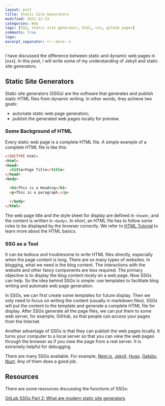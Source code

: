 ```yaml
---
layout: post
title: Static Site Generators
modified: 2021-12-23
categories: Web
tags: [SSG, static site generator, html, css, github pages]
comments: true
logo:
excerpt_separator: <!--more-->
---
```


I have discussed the difference between static and dynamic web pages in [xxx]. In this post, I will write some of my understanding of Jekyll and static site generators.

<!--more-->


## Static Site Generators

Static site generators (SSGs) are the software that generates and publish static HTML files from dynamic writing. In other words, they achieve two goals:

- automate static web page generation;
- publish the generated web pages locally for preview.

### Some Background of HTML

Every static web page is a complete HTML file. A simple example of a complete HTML file is like this:

```html
<!DOCTYPE html>
<html>
<head>
  <title>Page Title</title>
</head>
<body>

  <h1>This is a Heading</h1>
  <p>This is a paragraph.</p>

  </body>
</html>
```

The web page title and the style sheet for display are defined in `<head>`, and the content is written in `<body>`. In short, an HTML file has to follow some rules to be displayed by the browser correctly. We refer to [HTML Tutorial](https://www.w3schools.com/html/) to learn more about the HTML basics. 

### SSG as a Tool

It can be tedious and troublesome to write HTML files directly, especially when the page content is long. There are so many types of websites. In blogging, what we need is the blog content. The interactions with the website and other fancy components are less required. The primary objective is to display the blog content nicely on a web page. Now SSGs can help. So the idea behind SSGs is simple: use templates to facilitate blog writing and automate web page generation.

In SSGs, we can first create some templates for future display. Then we only need to focus on writing the content (usually in markdown files). SSGs will put the content to the template and generate a complete HTML file for display. After SSGs generate all the page files, we can put them to some web server, for example, GitHub, so that people can access your pages from the Internet.

Another advantage of SSGs is that they can publish the web pages locally. It turns your computer to a local server so that you can view the web pages through the browser as if you view the page from a real server. It is extremely helpful for debugging.

There are many SSGs available. For example, [Next.js]([https://nextjs.org](https://nextjs.org/)), [Jekyll](https://jekyllrb.com), [Hugo](https://gohugo.io/). [Gatsby](https://www.gatsbyjs.com/), [Nuxt](https://nuxtjs.org/). Any of them does a good job.


## Resources

There are some resources discussing the functions of SSGs:

 [GitLab SSGs Part 2: What are modern static site generators](https://about.gitlab.com/blog/2016/06/10/ssg-overview-gitlab-pages-part-2/) 
